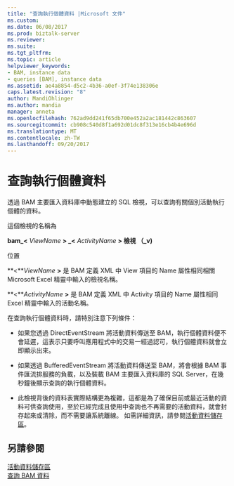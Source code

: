 ```yaml
---
title: "查詢執行個體資料 |Microsoft 文件"
ms.custom: 
ms.date: 06/08/2017
ms.prod: biztalk-server
ms.reviewer: 
ms.suite: 
ms.tgt_pltfrm: 
ms.topic: article
helpviewer_keywords:
- BAM, instance data
- queries [BAM], instance data
ms.assetid: ae4a8854-d5c2-4b36-a0ef-3f74e138306e
caps.latest.revision: "8"
author: MandiOhlinger
ms.author: mandia
manager: anneta
ms.openlocfilehash: 762ad9dd241f65db700e452a2ac181442c863607
ms.sourcegitcommit: cb908c540d8f1a692d01dc8f313e16cb4b4e696d
ms.translationtype: MT
ms.contentlocale: zh-TW
ms.lasthandoff: 09/20/2017
---
```

# <a name="querying-instance-data"></a>查詢執行個體資料
透過 BAM 主要匯入資料庫中動態建立的 SQL 檢視，可以查詢有關個別活動執行個體的資料。  
  
 這個檢視的名稱為  
  
 **bam_\<**  *ViewName* **> _\<**  *ActivityName* **> 檢視 （_v)**  
  
 位置  
  
 **\<***ViewName*  **>** 是 BAM 定義 XML 中 View 項目的 Name 屬性相同相關 Microsoft Excel 精靈中輸入的檢視名稱。  
  
 **\<***ActivityName*  **>** 是 BAM 定義 XML 中 Activity 項目的 Name 屬性相同 Excel 精靈中輸入的活動名稱。  
  
 在查詢執行個體資料時，請特別注意下列條件：  
  
-   如果您透過 DirectEventStream 將活動資料傳送至 BAM，執行個體資料便不會延遲，這表示只要呼叫應用程式中的交易一經過認可，執行個體資料就會立即顯示出來。  
  
-   如果透過 BufferedEventStream 將活動資料傳送至 BAM，將會根據 BAM 事件匯流排服務的負載，以及裝載 BAM 主要匯入資料庫的 SQL Server，在幾秒鐘後顯示查詢的執行個體資料。  
  
-   此檢視背後的資料表實際結構更為複雜，這都是為了確保目前或最近活動的資料可供查詢使用，至於已經完成且使用中查詢也不再需要的活動資料，就會封存起來或清除，而不需要讓系統離線。 如需詳細資訊，請參閱[活動資料儲存區](../core/activity-data-storage.md)。  
  
## <a name="see-also"></a>另請參閱  
 [活動資料儲存區](../core/activity-data-storage.md)   
 [查詢 BAM 資料](../core/querying-bam-data.md)